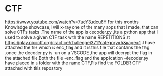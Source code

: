 # CTF
https://www.youtube.com/watch?v=7ucY3udcu8Y
For this months Knowledge showcase,I will x-ray one of the many apps that I  made, that  can solve CTFs tasks .The name of the app is decoder.py ,its a python app that I used to solve  a given CTF task with the name REPETITIONS  at https://play.picoctf.org/practice/challenge/371?category=5&page=1 .I have attached the file which is enc_flag and it is this file  that contains the flag .once the decoder.py is run on a VSCODE ,the app will decrypt the flag in the attached file.Both the file -enc_flag and the application -decoder.py have placed in a folder with the name CTF,Pls find the FOLDER CTF attached with this repository 
